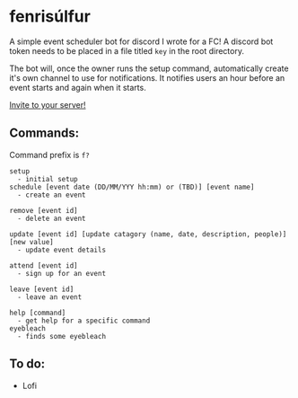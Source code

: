 # fenrisúlfur

A simple event scheduler bot for discord I wrote for a FC!
A discord bot token needs to be placed in a file titled `key` in the root directory.

The bot will, once the owner runs the setup command, automatically create it's own channel to use for notifications. It notifies users an hour before an event starts and again when it starts.

[Invite to your server!](https://discordapp.com/api/oauth2/authorize?client_id=608760669181050885&permissions=305327120&scope=bot)

## Commands:
Command prefix is `f?`
```
setup
  - initial setup
schedule [event date (DD/MM/YYY hh:mm) or (TBD)] [event name]
  - create an event
  
remove [event id]
  - delete an event
  
update [event id] [update catagory (name, date, description, people)] [new value]
  - update event details
  
attend [event id]
  - sign up for an event
  
leave [event id]
  - leave an event
  
help [command]
  - get help for a specific command
eyebleach
  - finds some eyebleach
```

## To do:

- Lofi
